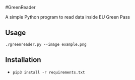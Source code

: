 #GreenReader

A simple Python program to read data inside EU Green Pass

## Usage

`./greenreader.py --image example.png`

## Installation
- `pip3 install -r requirements.txt`
